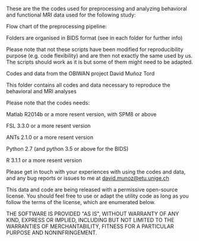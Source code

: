 These are the the codes used for preprocessing and analyzing behavioral and functional MRI data used for the following study:

Flow chart of the preprocessing pipeline:


Folders are organised in BIDS format (see in each folder for further info)


Please note that not these scripts have been modified for reproducibility purpose (e.g. code flexibility) and are then not exactly the same used by us. The scripts should work as it is but some of them might need to be adapted.

Codes and data from the OBIWAN project
David Muñoz Tord

This folder contains all codes and data necessary to reproduce the behavioral and MRI analyses

Please note that the codes needs: 

Matlab R2014b or a more resent version, with SPM8 or above

FSL 3.3.0 or a more resent version

ANTs 2.1.0 or a more resent version

Python 2.7 (and python 3.5 or above for the BIDS)

R 3.1.1 or a more resent version


Please get in touch with your experiences with using the codes and data, and any bug reports or issues to me at david.munoz@etu.unige.ch


This data and code are being released with a permissive open-source license. You should feel free to use or adapt the utility code as long as you follow the terms of the license, which are enumerated below.

THE SOFTWARE IS PROVIDED "AS IS", WITHOUT WARRANTY OF ANY KIND, EXPRESS OR IMPLIED, INCLUDING BUT NOT LIMITED TO THE WARRANTIES OF MERCHANTABILITY, FITNESS FOR A PARTICULAR PURPOSE AND NONINFRINGEMENT. 
